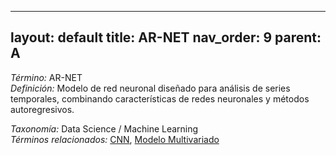 
---
layout: default
title: AR-NET
nav_order: 9
parent: A
---

*Término:* AR-NET  
*Definición:* Modelo de red neuronal diseñado para análisis de series temporales, combinando características de redes neuronales y métodos autoregresivos.

*Taxonomía:* Data Science / Machine Learning  
*Términos relacionados:* [CNN](https://maleniski.github.io/diccionario-angl-tec-mx/docs/alfabeticamente/C/cnn/), [Modelo Multivariado](https://maleniski.github.io/diccionario-angl-tec-mx/docs/alfabeticamente/M/modelo-multivariado/)
